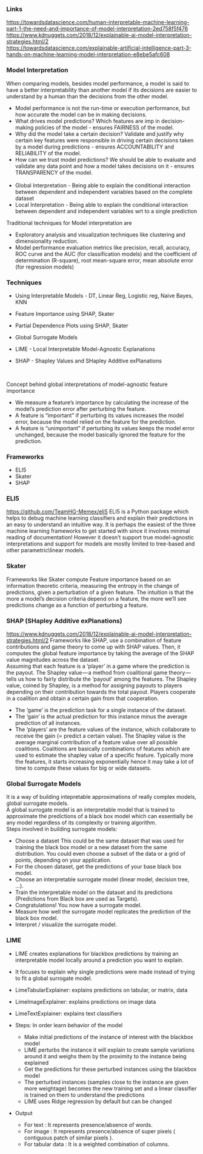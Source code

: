 ### Links
https://towardsdatascience.com/human-interpretable-machine-learning-part-1-the-need-and-importance-of-model-interpretation-2ed758f5f476  <br/>
https://www.kdnuggets.com/2018/12/explainable-ai-model-interpretation-strategies.html/2  <br/>
https://towardsdatascience.com/explainable-artificial-intelligence-part-3-hands-on-machine-learning-model-interpretation-e8ebe5afc608  <br/>

### Model Interpretation
When comparing models, besides model performance, a model is said to have a better interpretability than another model if its decisions are easier to understand by a human than the decisions from the other model.  <br/>
* Model performance is not the run-time or execution performance, but how accurate the model can be in making decisions.
* What drives model predictions? Which features are imp in decision-making policies of the model - ensures FAIRNESS of the model.
* Why did the model take a certain decision? Validate and justify why certain key features were responsible in driving certain decisions taken by a model during predictions - ensures ACCOUNTABILITY and RELIABILITY of the model.
* How can we trust model predictions? We should be able to evaluate and validate any data point and how a model takes decisions on it - ensures TRANSPARENCY of the model.
  <br/>
  <br/>
* Global Interpretation - Being able to explain the conditional interaction between dependent and independent variables based on the complete dataset
* Local Interpretation - Being able to explain the conditional interaction between dependent and independent variables wrt to a single prediction

Traditional techniques for Model interpretation are 
* Exploratory analysis and visualization techniques like clustering and dimensionality reduction.
* Model performance evaluation metrics like precision, recall, accuracy, ROC curve and the AUC (for classification models) and the coefficient of determination (R-square), root mean-square error, mean absolute error (for regression models)


### Techniques
* Using Interpretable Models - DT, Linear Reg, Logistic reg, Naive Bayes, KNN
* Feature Importance using SHAP, Skater
* Partial Dependence Plots using SHAP, Skater
* Global Surrogate Models
* LIME - Local Interpretable Model-Agnostic Explanations
* SHAP - Shapley Values and SHapley Additive exPlanations

  <br/>
Concept behind global interpretations of model-agnostic feature importance
* We measure a feature’s importance by calculating the increase of the model’s prediction error after perturbing the feature.
* A feature is “important” if perturbing its values increases the model error, because the model relied on the feature for the prediction.
* A feature is “unimportant” if perturbing its values keeps the model error unchanged, because the model basically ignored the feature for the prediction.

### Frameworks
* ELI5
* Skater
* SHAP

### ELI5
https://github.com/TeamHG-Memex/eli5
ELI5 is a Python package which helps to debug machine learning classifiers and explain their predictions in an easy to understand an intuitive way. It is perhaps the easiest of the three machine learning frameworks to get started with since it involves minimal reading of documentation! However it doesn’t support true model-agnostic interpretations and support for models are mostly limited to tree-based and other parametric\linear models.


### Skater
Frameworks like Skater compute Feature importance based on an information theoretic criteria, measuring the entropy in the change of predictions, given a perturbation of a given feature. The intuition is that the more a model’s decision criteria depend on a feature, the more we’ll see predictions change as a function of perturbing a feature. 

### SHAP (SHapley Additive exPlanations) 
https://www.kdnuggets.com/2018/12/explainable-ai-model-interpretation-strategies.html/2
Frameworks like SHAP, use a combination of feature contributions and game theory to come up with SHAP values. Then, it computes the global feature importance by taking the average of the SHAP value magnitudes across the dataset.  <br/>
Assuming that each feature is a ‘player’ in a game where the prediction is the payout. The Shapley value — a method from coalitional game theory — tells us how to fairly distribute the ‘payout’ among the features. The Shapley value, coined by Shapley, is a method for assigning payouts to players depending on their contribution towards the total payout. Players cooperate in a coalition and obtain a certain gain from that cooperation.
* The ‘game’ is the prediction task for a single instance of the dataset.
* The ‘gain’ is the actual prediction for this instance minus the average prediction of all instances.
* The ‘players’ are the feature values of the instance, which collaborate to receive the gain (= predict a certain value).
The Shapley value is the average marginal contribution of a feature value over all possible coalitions. Coalitions are basically combinations of features which are used to estimate the shapley value of a specific feature. Typically more the features, it starts increasing exponentially hence it may take a lot of time to compute these values for big or wide datasets. 


### Global Surrogate Models
It is a way of building intepretable approximations of really complex models, global surrogate models.  <br/>
A global surrogate model is an interpretable model that is trained to approximate the predictions of a black box model which can essentially be any model regardless of its complexity or training algorithm.  <br/>
Steps involved in building surrogate models:  <br/>
* Choose a dataset This could be the same dataset that was used for training the black box model or a new dataset from the same distribution. You could even choose a subset of the data or a grid of points, depending on your application.
* For the chosen dataset, get the predictions of your base black box model.
* Choose an interpretable surrogate model (linear model, decision tree, …).
* Train the interpretable model on the dataset and its predictions (Predictions from Black box are used as Targets).
* Congratulations! You now have a surrogate model.
* Measure how well the surrogate model replicates the prediction of the black box model.
* Interpret / visualize the surrogate model.

### LIME
* LIME creates explanations for blackbox predictions by training an interpretable model locally around a prediction you want to explain.
* It focuses to explain why single predictions were made instead of trying to fit a global surrogate model. 
* LimeTabularExplainer: explains predictions on tabular, or matrix, data
* LimeImageExplainer: explains predictions on image data
* LimeTextExplainer: explains text classifiers

* Steps: In order learn behavior of the model
  * Make initial predictions of the instance of interest with the blackbox model
  * LIME perturbs the instance it will explain to create sample variations around it and weighs them by the proximity to the instance being explained
  * Get the predictions for these perturbed instances using the blackbox model
  * The perturbed instances (samples close to the instance are given more weightage) becomes the new training set and a linear classifier is trained on them to understand the predictions
  * LIME uses Ridge regression by default but can be changed

* Output
  * For text : It represents presence/absence of words.
  * For image : It represents presence/absence of super pixels ( contiguous patch of similar pixels ). 
  * For tabular data : It is a weighted combination of columns.





